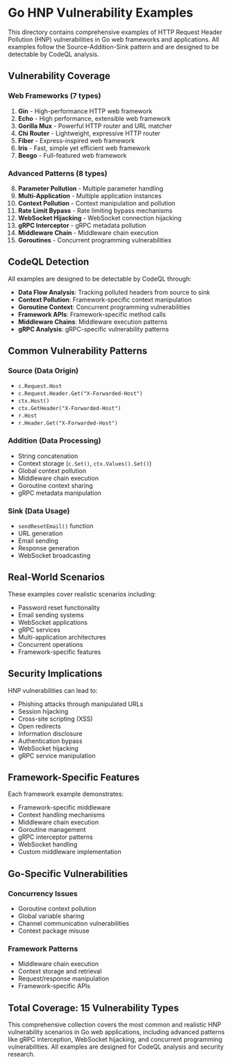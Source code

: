 # Go HNP Vulnerability Examples

This directory contains comprehensive examples of HTTP Request Header Pollution (HNP) vulnerabilities in Go web frameworks and applications. All examples follow the Source-Addition-Sink pattern and are designed to be detectable by CodeQL analysis.

## Vulnerability Coverage

### Web Frameworks (7 types)
1. **Gin** - High-performance HTTP web framework
2. **Echo** - High performance, extensible web framework
3. **Gorilla Mux** - Powerful HTTP router and URL matcher
4. **Chi Router** - Lightweight, expressive HTTP router
5. **Fiber** - Express-inspired web framework
6. **Iris** - Fast, simple yet efficient web framework
7. **Beego** - Full-featured web framework

### Advanced Patterns (8 types)
8. **Parameter Pollution** - Multiple parameter handling
9. **Multi-Application** - Multiple application instances
10. **Context Pollution** - Context manipulation and pollution
11. **Rate Limit Bypass** - Rate limiting bypass mechanisms
12. **WebSocket Hijacking** - WebSocket connection hijacking
13. **gRPC Interceptor** - gRPC metadata pollution
14. **Middleware Chain** - Middleware chain execution
15. **Goroutines** - Concurrent programming vulnerabilities

## CodeQL Detection

All examples are designed to be detectable by CodeQL through:

- **Data Flow Analysis**: Tracking polluted headers from source to sink
- **Context Pollution**: Framework-specific context manipulation
- **Goroutine Context**: Concurrent programming vulnerabilities
- **Framework APIs**: Framework-specific method calls
- **Middleware Chains**: Middleware execution patterns
- **gRPC Analysis**: gRPC-specific vulnerability patterns

## Common Vulnerability Patterns

### Source (Data Origin)
- `c.Request.Host`
- `c.Request.Header.Get("X-Forwarded-Host")`
- `ctx.Host()`
- `ctx.GetHeader("X-Forwarded-Host")`
- `r.Host`
- `r.Header.Get("X-Forwarded-Host")`

### Addition (Data Processing)
- String concatenation
- Context storage (`c.Set()`, `ctx.Values().Set()`)
- Global context pollution
- Middleware chain execution
- Goroutine context sharing
- gRPC metadata manipulation

### Sink (Data Usage)
- `sendResetEmail()` function
- URL generation
- Email sending
- Response generation
- WebSocket broadcasting

## Real-World Scenarios

These examples cover realistic scenarios including:
- Password reset functionality
- Email sending systems
- WebSocket applications
- gRPC services
- Multi-application architectures
- Concurrent operations
- Framework-specific features

## Security Implications

HNP vulnerabilities can lead to:
- Phishing attacks through manipulated URLs
- Session hijacking
- Cross-site scripting (XSS)
- Open redirects
- Information disclosure
- Authentication bypass
- WebSocket hijacking
- gRPC service manipulation

## Framework-Specific Features

Each framework example demonstrates:
- Framework-specific middleware
- Context handling mechanisms
- Middleware chain execution
- Goroutine management
- gRPC interceptor patterns
- WebSocket handling
- Custom middleware implementation

## Go-Specific Vulnerabilities

### Concurrency Issues
- Goroutine context pollution
- Global variable sharing
- Channel communication vulnerabilities
- Context package misuse

### Framework Patterns
- Middleware chain execution
- Context storage and retrieval
- Request/response manipulation
- Framework-specific APIs

## Total Coverage: 15 Vulnerability Types

This comprehensive collection covers the most common and realistic HNP vulnerability scenarios in Go web applications, including advanced patterns like gRPC interception, WebSocket hijacking, and concurrent programming vulnerabilities. All examples are designed for CodeQL analysis and security research.
